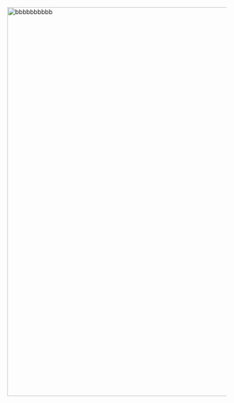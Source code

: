 <img width="1280" height="891" alt="bbbbbbbbbb" src="https://github.com/user-attachments/assets/f1c5d899-9fff-46ec-874a-abcd7101c1aa" />

